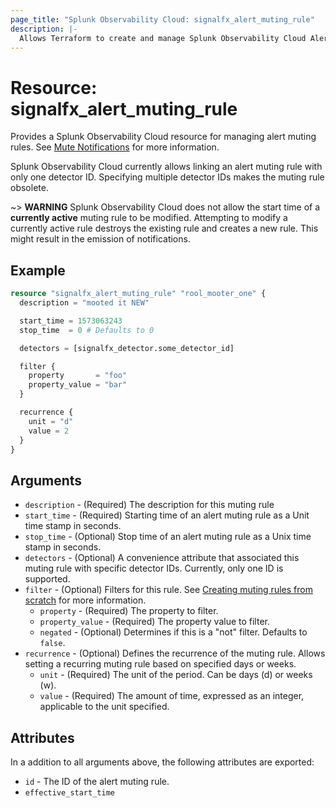 ```yaml
---
page_title: "Splunk Observability Cloud: signalfx_alert_muting_rule"
description: |-
  Allows Terraform to create and manage Splunk Observability Cloud Alert Muting Rules
---
```


# Resource: signalfx_alert_muting_rule

Provides a Splunk Observability Cloud resource for managing alert muting rules. See [Mute Notifications](https://docs.splunk.com/Observability/alerts-detectors-notifications/mute-notifications.html) for more information.

Splunk Observability Cloud currently allows linking an alert muting rule with only one detector ID. Specifying multiple detector IDs makes the muting rule obsolete.

~> **WARNING** Splunk Observability Cloud does not allow the start time of a **currently active** muting rule to be modified. Attempting to modify a currently active rule destroys the existing rule and creates a new rule. This might result in the emission of notifications.

## Example

```terraform
resource "signalfx_alert_muting_rule" "rool_mooter_one" {
  description = "mooted it NEW"

  start_time = 1573063243
  stop_time  = 0 # Defaults to 0

  detectors = [signalfx_detector.some_detector_id]

  filter {
    property       = "foo"
    property_value = "bar"
  }

  recurrence {
    unit = "d"
    value = 2
  }
}
```

## Arguments

* `description` - (Required) The description for this muting rule
* `start_time` - (Required) Starting time of an alert muting rule as a Unit time stamp in seconds.
* `stop_time` - (Optional) Stop time of an alert muting rule as a Unix time stamp in seconds.
* `detectors` - (Optional) A convenience attribute that associated this muting rule with specific detector IDs. Currently, only one ID is supported.
* `filter` - (Optional) Filters for this rule. See [Creating muting rules from scratch](https://docs.splunk.com/Observability/alerts-detectors-notifications/mute-notifications.html#rule-from-scratch) for more information.
  * `property` - (Required) The property to filter.
  * `property_value` - (Required) The property value to filter.
  * `negated` - (Optional) Determines if this is a "not" filter. Defaults to `false`.
* `recurrence` - (Optional) Defines the recurrence of the muting rule. Allows setting a recurring muting rule based on specified days or weeks.
  * `unit` - (Required) The unit of the period. Can be days (d) or weeks (w).
  * `value` - (Required) The amount of time, expressed as an integer, applicable to the unit specified.

## Attributes

In a addition to all arguments above, the following attributes are exported:

* `id` - The ID of the alert muting rule.
* `effective_start_time`
